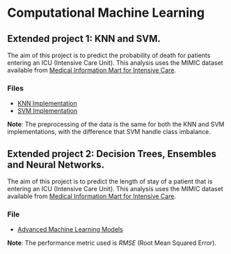 # Computational Machine Learning

## Extended project 1: KNN and SVM.

The aim of this project is to predict the probability of death for patients entering an ICU (Intensive Care Unit). This analysis uses the MIMIC dataset available from [Medical Information Mart for Intensive Care](https://mimic.physionet.org/).

### Files
- [KNN Implementation](https://github.com/bcanalsimon/computational-machine-learning/blob/main/extended-project-1/extended-project-1-knn.ipynb)
- [SVM Implementation](https://github.com/bcanalsimon/computational-machine-learning/blob/main/extended-project-1/extended-project-1-svm.ipynb)

**Note**: The preprocessing of the data is the same for both the KNN and SVM implementations, with the difference that SVM handle class imbalance.


## Extended project 2: Decision Trees, Ensembles and Neural Networks.

The aim of this project is to predict the length of stay of a patient that is entering an ICU (Intensive Care Unit). This analysis uses the MIMIC dataset available from [Medical Information Mart for Intensive Care](https://mimic.physionet.org/).

### File
- [Advanced Machine Learning Models](https://github.com/bcanalsimon/computational-machine-learning/blob/main/extended-project-2/extended-project-2.ipynb)

**Note**: The performance metric used is *RMSE* (Root Mean Squared Error).
